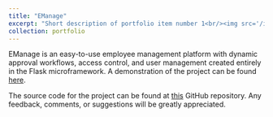 ```yaml
---
title: "EManage"
excerpt: "Short description of portfolio item number 1<br/><img src='/images/500x300.png'>"
collection: portfolio
---
```


EManage is an easy-to-use employee management platform with dynamic approval workflows, access control, and user management created entirely in the Flask microframework. A demonstration of the project can be found [here](https://youtu.be/teg0KuJt37M).

The source code for the project can be found at [this](https://github.com/ParkerTraxler/EManage) GitHub repository. Any feedback, comments, or suggestions will be greatly appreciated.
